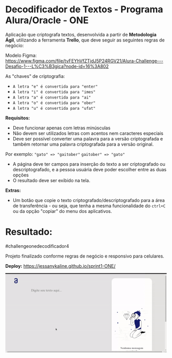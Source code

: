 # Decodificador de Textos - Programa Alura/Oracle - ONE

Aplicação que criptografa textos, desenvolvida a partir de **Metodologia Ágil**, utilizando a ferramenta **Trello**, que deve seguir as seguintes regras de negócio:

Modelo Figma: https://www.figma.com/file/tvFEYhVfZTjdJ5P24RGV21/Alura-Challenge---Desafio-1---L%C3%B3gica?node-id=16%3A802

As "chaves" de criptografia:
- `A letra "e" é convertida para "enter"`
- `A letra "i" é convertida para "imes"`
- `A letra "a" é convertida para "ai"`
- `A letra "o" é convertida para "ober"`
- `A letra "u" é convertida para "ufat"`

**Requisitos:**
- Deve funcionar apenas com letras minúsculas
- Não devem ser utilizados letras com acentos nem caracteres especiais
- Deve ser possível converter uma palavra para a versão criptografada e também retornar uma palavra criptografada para a versão original. 

Por exemplo:
`"gato" => "gaitober"`
`gaitober" => "gato"`

- A página deve ter campos para inserção do texto a ser criptografado ou descriptografado, e a pessoa usuária deve poder escolher entre as duas opções
- O resultado deve ser exibido na tela.

**Extras:**
- Um botão que copie o texto criptografado/descriptografado para a área de transferência - ou seja, que tenha a mesma funcionalidade do `ctrl+C` ou da opção "copiar" do menu dos aplicativos.

# Resultado:

#challengeonedecodificador4

Projeto finalizado conforme regras de negócio e responsivo para celulares.

**Deploy:** https://jessanykaline.github.io/sprint1-ONE/

<img src="https://github.com/JessanyKaline/sprint1-ONE/blob/main/img/toReadme.gif"></img>
